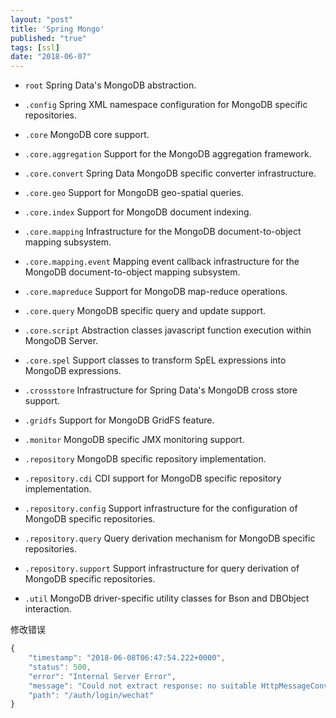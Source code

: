 ```yaml
---
layout: "post"
title: 'Spring Mongo'
published: "true"
tags: [ssl]
date: "2018-06-07"
---
```


- ` root ` Spring Data's MongoDB abstraction.

- ` .config ` Spring XML namespace configuration for MongoDB specific repositories.

- ` .core ` MongoDB core support.

- ` .core.aggregation ` Support for the MongoDB aggregation framework.

- ` .core.convert ` Spring Data MongoDB specific converter infrastructure.

- ` .core.geo ` Support for MongoDB geo-spatial queries.

- ` .core.index ` Support for MongoDB document indexing.

- ` .core.mapping ` Infrastructure for the MongoDB document-to-object mapping subsystem.

- ` .core.mapping.event ` Mapping event callback infrastructure for the MongoDB document-to-object mapping subsystem.

- ` .core.mapreduce ` Support for MongoDB map-reduce operations.

- ` .core.query ` MongoDB specific query and update support.

- ` .core.script ` Abstraction classes javascript function execution within MongoDB Server.

- ` .core.spel ` Support classes to transform SpEL expressions into MongoDB expressions.

- ` .crossstore ` Infrastructure for Spring Data's MongoDB cross store support.

- ` .gridfs ` Support for MongoDB GridFS feature.

- ` .monitor ` MongoDB specific JMX monitoring support.

- ` .repository ` MongoDB specific repository implementation.

- ` .repository.cdi ` CDI support for MongoDB specific repository implementation.

- ` .repository.config ` Support infrastructure for the configuration of MongoDB specific repositories.

- ` .repository.query ` Query derivation mechanism for MongoDB specific repositories.

- ` .repository.support ` Support infrastructure for query derivation of MongoDB specific repositories.

- ` .util ` MongoDB driver-specific utility classes for Bson and DBObject interaction.

修改错误

```js
{
    "timestamp": "2018-06-08T06:47:54.222+0000",
    "status": 500,
    "error": "Internal Server Error",
    "message": "Could not extract response: no suitable HttpMessageConverter found for response type [class com.google.gson.JsonObject] and content type [text/plain]",
    "path": "/auth/login/wechat"
}
```